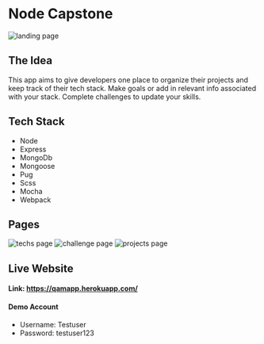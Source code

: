# Node Capstone

![landing page](https://user-images.githubusercontent.com/36899100/47837152-f6ba0400-dd78-11e8-9a0d-a81334001ae6.png)

## The Idea

This app aims to give developers one place to organize their projects and keep track of their tech stack. Make goals or add in relevant info associated with your stack. Complete challenges to update your skills.

## Tech Stack

* Node 
* Express
* MongoDb
* Mongoose 
* Pug 
* Scss
* Mocha
* Webpack

## Pages 

![techs page](https://user-images.githubusercontent.com/36899100/47837157-f91c5e00-dd78-11e8-8ea1-083b5b7d5b21.png)
![challenge page](https://user-images.githubusercontent.com/36899100/47837161-fae62180-dd78-11e8-86d8-bf20dea3b33f.png)
![projects page](https://user-images.githubusercontent.com/36899100/47837165-fd487b80-dd78-11e8-97e0-7833ad0e4749.png)

## Live Website
#### Link: https://qamapp.herokuapp.com/
#### Demo Account
* Username: Testuser
* Password: testuser123

